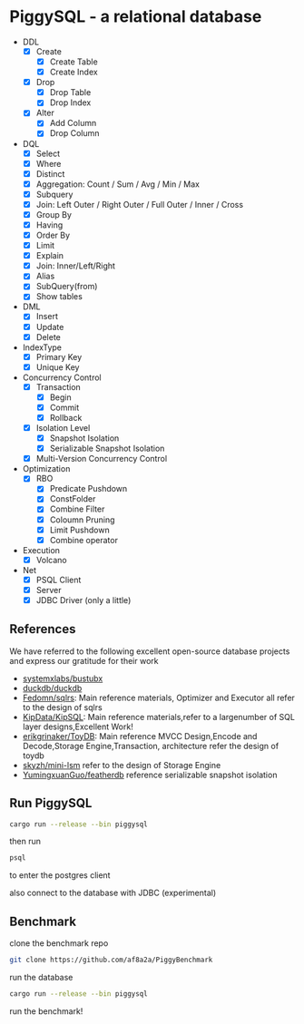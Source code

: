 # PiggySQL - a relational database 
- DDL
  - [x] Create
    - [x] Create Table
    - [x] Create Index
  - [x] Drop
    - [x] Drop Table
    - [x] Drop Index
  - [x] Alter
    - [x] Add Column
    - [x] Drop Column
- DQL
  - [x] Select
  - [x] Where
  - [x] Distinct
  - [x] Aggregation: Count / Sum / Avg / Min / Max
  - [x] Subquery
  - [x] Join: Left Outer / Right Outer / Full Outer / Inner / Cross
  - [x] Group By
  - [x] Having
  - [x] Order By
  - [x] Limit
  - [x] Explain
  - [x] Join: Inner/Left/Right
  - [x] Alias
  - [x] SubQuery(from)
  - [x] Show tables
- DML
  - [x] Insert
  - [x] Update
  - [x] Delete
- IndexType
  - [x] Primary Key
  - [x] Unique Key
- Concurrency Control
  - [x] Transaction
    - [x] Begin
    - [x] Commit
    - [x] Rollback
  - [x] Isolation Level
    - [x] Snapshot Isolation
    - [x] Serializable Snapshot Isolation
  - [x] Multi-Version Concurrency Control  
- Optimization
  - [x] RBO
    - [x] Predicate Pushdown
    - [x] ConstFolder
    - [x] Combine Filter
    - [x] Coloumn Pruning
    - [x] Limit Pushdown  
    - [x] Combine operator  

- Execution
  - [x] Volcano
- Net
  - [x] PSQL Client  
  - [x] Server  
  - [x] JDBC Driver (only a little)

## References
We have referred to the following excellent open-source database projects and express our gratitude for their work
- [systemxlabs/bustubx](https://github.com/systemxlabs/bustubx)
- [duckdb/duckdb](https://github.com/duckdb/duckdb)
- [Fedomn/sqlrs](https://github.com/Fedomn/sqlrs): Main reference materials, Optimizer and Executor all refer to the design of sqlrs
- [KipData/KipSQL](https://github.com/KipData/KipSQL): Main reference materials,refer to a largenumber of SQL layer designs,Excellent Work!
- [erikgrinaker/ToyDB](https://github.com/erikgrinaker/toydb): Main reference MVCC Design,Encode and Decode,Storage Engine,Transaction, architecture refer the design of toydb
- [skyzh/mini-lsm](https://github.com/skyzh/mini-lsm) refer to the design of Storage Engine
- [YumingxuanGuo/featherdb](https://github.com/YumingxuanGuo/featherdb) reference serializable snapshot isolation

## Run PiggySQL
```bash
cargo run --release --bin piggysql
```
then run 
```bash
psql 
```
to enter the postgres client

also connect to the database with JDBC (experimental)

## Benchmark  
clone the benchmark repo
```bash
git clone https://github.com/af8a2a/PiggyBenchmark
```
run the database
```bash
cargo run --release --bin piggysql
```
run the benchmark!